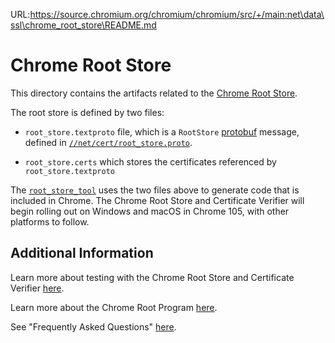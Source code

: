URL:https://source.chromium.org/chromium/chromium/src/+/main:net\data\ssl\chrome_root_store\README.md
# Chrome Root Store

This directory contains the artifacts related to the
[Chrome Root Store](https://chromium.googlesource.com/chromium/src/+/main/net/data/ssl/chrome_root_store/root_store.md).

The root store is defined by two files:

* `root_store.textproto` file, which is a `RootStore`
  [protobuf](https://developers.google.com/protocol-buffers) message, defined in
  [`//net/cert/root_store.proto`](/net/cert/root_store.proto).

* `root_store.certs` which stores the certificates referenced by
  `root_store.textproto`

The [`root_store_tool`](/net/tools/root_store_tool/root_store_tool.cc) uses the
two files above to generate code that is included in Chrome. The Chrome Root
Store and Certificate Verifier will begin rolling out on Windows and macOS in
Chrome 105, with other platforms to follow.

## Additional Information
Learn more about testing with the Chrome Root Store and Certificate Verifier
[here](testing.md).

Learn more about the Chrome Root Program [here](https://g.co/chrome/root-policy).

See "Frequently Asked Questions" [here](faq.md).